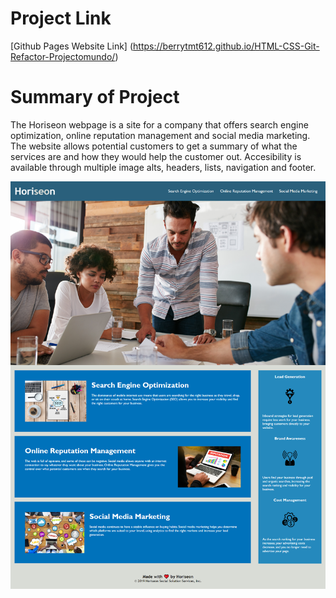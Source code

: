 # Project Link

[Github Pages Website Link] (https://berrytmt612.github.io/HTML-CSS-Git-Refactor-Projectomundo/)

# Summary of Project

The Horiseon webpage is a site for a company that offers search engine optimization, online reputation management and social media marketing.
The website allows potential customers to get a summary of what the services are and how they would help the customer out. 
Accesibility is available through multiple image alts, headers, lists, navigation and footer. 

![Image](./assets/images/screencap.png?raw=true "Screenshot")

